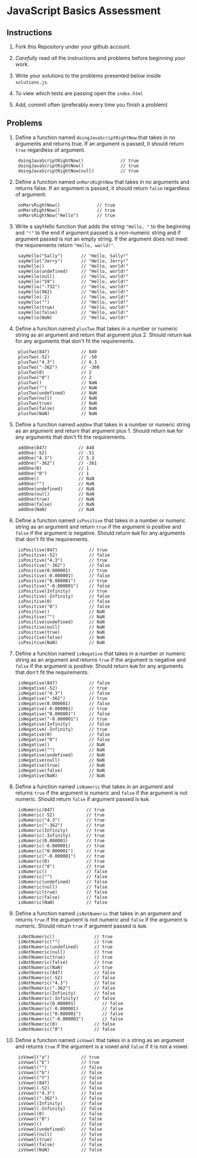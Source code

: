 # JavaScript Basics Assessment

## Instructions

1. Fork this Repository under your github account.

1. *Carefully* read *all* the instructions and problems before beginning your work.

1. Write your solutions to the problems presented below inside `solutions.js`.

1. To view which tests are passing open the `index.html`

1. Add, commit often (preferably every time you finish a problem)

## Problems

1. Define a function named `doingJavaScriptRightNow` that takes in no arguments and returns true. If an argument is passed, it should return `true` regardless of argument.

        doingJavaScriptRightNow()              // true
        doingJavaScriptRightNow()              // true
        doingJavaScriptRightNow(null)          // true

1. Define a function named `onMarsRightNow` that takes in no arguments and returns false. If an argument is passed, it should return `false` regardless of argument.

        onMarsRightNow()              // true
        onMarsRightNow()              // true
        onMarsRightNow("Hello")       // true

1. Write a sayHello function that adds the string `"Hello, "` to the beginning and `"!"` to the end if argument passed is a non-numeric string and if argument passed is not an empty string. If the argument does not meet the requirements return `"Hello, world!"`.

        sayHello("Sally")       // "Hello, Sally!"
        sayHello("Jerry")       // "Hello, Jerry!"
        sayHello()              // "Hello, world!"
        sayHello(undefined)     // "Hello, world!"
        sayHello(null)          // "Hello, world!"
        sayHello("59")          // "Hello, world!"
        sayHello("-732")        // "Hello, world!"
        sayHello(982)           // "Hello, world!"
        sayHello(-2)            // "Hello, world!"
        sayHello("")            // "Hello, world!"
        sayHello(true)          // "Hello, world!"
        sayHello(false)         // "Hello, world!"
        sayHello(NaN)           // "Hello, world!"

1. Define a function named `plusTwo` that takes in a number or numeric string as an argument and return that argument plus 2. Should return `NaN` for any arguments that don't fit the requirements.

        plusTwo(847)            // 849
        plusTwo(-52)            // -50
        plusTwo("4.3")          // 6.3
        plusTwo("-362")         // -360
        plusTwo(0)              // 2
        plusTwo("0")            // 2
        plusTwo()               // NaN
        plusTwo("")             // NaN
        plusTwo(undefined)      // NaN
        plusTwo(null)           // NaN
        plusTwo(true)           // NaN
        plusTwo(false)          // NaN
        plusTwo(NaN)            // NaN

1. Define a function named `addOne` that takes in a number or numeric string as an argument and return that argument plus 1. Should return `NaN` for any arguments that don't fit the requirements.

        addOne(847)            // 848
        addOne(-52)            // -51
        addOne("4.3")          // 5.3
        addOne("-362")         // -361
        addOne(0)              // 1
        addOne("0")            // 1
        addOne()               // NaN
        addOne("")             // NaN
        addOne(undefined)      // NaN
        addOne(null)           // NaN
        addOne(true)           // NaN
        addOne(false)          // NaN
        addOne(NaN)            // NaN

1. Define a function named `isPositive` that takes in a number or numeric string as an argument and return `true` if the argument is positive and `false` if the argument is negative. Should return `NaN` for any arguments that don't fit the requirements.

        isPositive(847)            // true
        isPositive(-52)            // false
        isPositive("4.3")          // true
        isPositive("-362")         // false
        isPositive(0.000001)       // true
        isPositive(-0.000001)      // false
        isPositive("0.000001")     // true
        isPositive("-0.000001")    // false
        isPositive(Infinity)       // true
        isPositive(-Infinity)      // false
        isPositive(0)              // false
        isPositive("0")            // false
        isPositive()               // NaN
        isPositive("")             // NaN
        isPositive(undefined)      // NaN
        isPositive(null)           // NaN
        isPositive(true)           // NaN
        isPositive(false)          // NaN
        isPositive(NaN)            // NaN

1. Define a function named `isNegative` that takes in a number or numeric string as an argument and returns `true` if the argument is negative and `false` if the argument is positive. Should return `NaN` for any arguments that don't fit the requirements.

        isNegative(847)            // false
        isNegative(-52)            // true
        isNegative("4.3")          // false
        isNegative("-362")         // true
        isNegative(0.000001)       // false
        isNegative(-0.000001)      // true
        isNegative("0.000001")     // false
        isNegative("-0.000001")    // true
        isNegative(Infinity)       // false
        isNegative(-Infinity)      // true
        isNegative(0)              // false
        isNegative("0")            // false
        isNegative()               // NaN
        isNegative("")             // NaN
        isNegative(undefined)      // NaN
        isNegative(null)           // NaN
        isNegative(true)           // NaN
        isNegative(false)          // NaN
        isNegative(NaN)            // NaN

1. Define a function named `isNumeric` that takes in an argument and returns `true` if the argument is numeric and `false` if the argument is not numeric. Should return `false` if argument passed is `NaN`.

        isNumeric(847)            // true
        isNumeric(-52)            // true
        isNumeric("4.3")          // true
        isNumeric("-362")         // true
        isNumeric(Infinity)       // true
        isNumeric(-Infinity)      // true
        isNumeric(0.000001)       // true
        isNumeric(-0.000001)      // true
        isNumeric("0.000001")     // true
        isNumeric("-0.000001")    // true
        isNumeric(0)              // true
        isNumeric("0")            // true
        isNumeric()               // false
        isNumeric("")             // false
        isNumeric(undefined)      // false
        isNumeric(null)           // false
        isNumeric(true)           // false
        isNumeric(false)          // false
        isNumeric(NaN)            // false

1. Define a function named `isNotNumeric` that takes in an argument and returns `true` if the argument is not numeric and `false` if the argument is numeric. Should return `true` if argument passed is `NaN`.

        isNotNumeric()               // true
        isNotNumeric("")             // true
        isNotNumeric(undefined)      // true
        isNotNumeric(null)           // true
        isNotNumeric(true)           // true
        isNotNumeric(false)          // true
        isNotNumeric(NaN)            // true
        isNotNumeric(847)            // false
        isNotNumeric(-52)            // false
        isNotNumeric("4.3")          // false
        isNotNumeric("-362")         // false
        isNotNumeric(Infinity)       // false
        isNotNumeric(-Infinity)      // false
        isNotNumeric(0.000001)          // false
        isNotNumeric(-0.000001)         // false
        isNotNumeric("0.000001")        // false
        isNotNumeric("-0.000001")       // false
        isNotNumeric(0)              // false
        isNotNumeric("0")            // false

1. Define a function named `isVowel` that takes in a string as an argument and returns `true` if the argument is a vowel and `false` if it is not a vowel.

        isVowel("a")            // true
        isVowel("E")            // true
        isVowel("")             // false
        isVowel("b")            // false
        isVowel("Y")            // false
        isVowel(847)            // false
        isVowel(-52)            // false
        isVowel("4.3")          // false
        isVowel("-362")         // false
        isVowel(Infinity)       // false
        isVowel(-Infinity)      // false
        isVowel(0)              // false
        isVowel("0")            // false
        isVowel()               // false
        isVowel(undefined)      // false
        isVowel(null)           // false
        isVowel(true)           // false
        isVowel(false)          // false
        isVowel(NaN)            // false